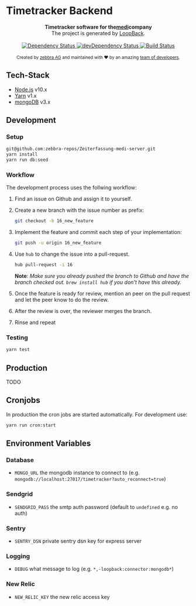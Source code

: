 # Timetracker Backend

<div align="center">
  <strong>
    Timetracker software for the<a href="https://www.medi.ch/">medi</a>company
  </strong>
</div>
<div align="center">The project is generated by <a href="http://loopback.io">LoopBack</a>.</div>

<br />

<div align="center">
  <!-- Dependency Status -->
  <a href="https://david-dm.org/zebbra-repos/Zeiterfassung-medi-server">
    <img src="https://david-dm.org/zebbra-repos/Zeiterfassung-medi-server.svg"
    alt="Dependency Status" />
  </a>
  <!-- devDependency Status -->
  <a href="https://david-dm.org/zebbra-repos/Zeiterfassung-medi-server?type=dev">
    <img src="https://david-dm.org/zebbra-repos/Zeiterfassung-medi-server/dev-status.svg"
    alt="devDependency Status" />
  </a>
  <!-- Build Status -->
  <a href="https://travis-ci.org/zebbra-repos/Zeiterfassung-medi-server">
    <img src="https://travis-ci.org/zebbra-repos/Zeiterfassung-medi-server.svg"
    alt="Build Status" />
  </a>
</div>

<br />

<div align="center">
  <sub>
    Created by <a href="http://zebbra.ch">zebbra AG</a> and maintained with ❤️
    by an amazing
    <a href="https://github.com/orgs/zebbra/people">team of developers</a>.
  </sub>
</div>

## Tech-Stack

- [Node.js](https://nodejs.org/en/) v10.x
- [Yarn](https://yarnpkg.com/lang/en/) v1.x
- [mongoDB](https://www.mongodb.com/) v3.x

## Development

### Setup

```bash
git@github.com:zebbra-repos/Zeiterfassung-medi-server.git
yarn install
yarn run db:seed
```

### Workflow

The development process uses the follwing workflow:

1. Find an issue on Github and assign it to yourself.
2. Create a new branch with the issue number as prefix:

   ```bash
   git checkout -b 16_new_feature
   ```

3. Implement the feature and commit each step of your implementation:

   ```bash
   git push -u origin 16_new_feature
   ```

4. Use `hub` to change the issue into a pull-request.

   ```bash
   hub pull-request -i 16
   ```

   **Note**: _Make sure you already pushed the branch to Github and have the
   branch checked out. `brew install hub` if you don't have this already._

5. Once the feature is ready for review, mention an peer on the pull request
   and let the peer know to do the review.
6. After the review is over, the reviewer merges the branch.
7. Rinse and repeat

### Testing

```bash
yarn test
```

## Production

TODO

## Cronjobs

In production the cron jobs are started automatically. For development use:

```bash
yarn run cron:start
```

## Environment Variables

### Database

- `MONGO_URL` the mongodb instance to connect to (e.g. `mongodb://localhost:27017/timetracker?auto_reconnect=true`)

### Sendgrid

- `SENDGRID_PASS` the smtp auth password (default to `undefined` e.g. no auth)

### Sentry

- `SENTRY_DSN` private sentry dsn key for express server

### Logging

- `DEBUG` what message to log (e.g. `*,-loopback:connector:mongodb*`)

### New Relic

- `NEW_RELIC_KEY` the new relic access key
